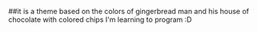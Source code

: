 ##it is a theme based on the colors of gingerbread man and his house of chocolate with colored chips
I'm learning to program :D

